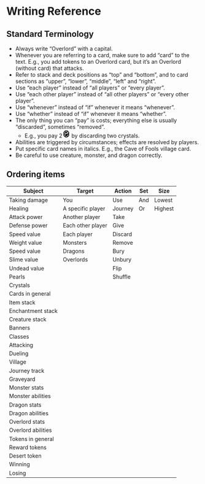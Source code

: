 # Writing Reference

## Standard Terminology

- Always write “Overlord” with a capital.
- Whenever you are referring to a card, make sure to add “card” to the text.
  E.g., you add tokens to an Overlord card, but it’s an Overlord (without card) that attacks.
- Refer to stack and deck positions as “top” and “bottom”, and to card sections as “upper”, “lower”, “middle”, “left”
  and “right”.
- Use “each player” instead of “all players” or “every player”.
- Use “each other player” instead of “all other players” or “every other player”.
- Use “whenever” instead of “if” whenever it means “whenever”.
- Use “whether” instead of “if” whenever it means “whether”.
- The only thing you can “pay” is costs; everything else is usually “discarded”, sometimes “removed”.
  - E.g., you pay 2![img.png](icons/crystal.png) by discarding two crystals.
- Abilities are triggered by circumstances; effects are resolved by players.
- Put specific card names in italics.
  E.g., the Cave of Fools village card.
- Be careful to use creature, monster, and dragon correctly.

## Ordering items

| Subject            | Target            | Action  | Set | Size    |
|--------------------|-------------------|---------|-----|---------|
| Taking damage      | You               | Use     | And | Lowest  |
| Healing            | A specific player | Journey | Or  | Highest |
| Attack power       | Another player    | Take    |     |         |
| Defense power      | Each other player | Give    |     |         |
| Speed value        | Each player       | Discard |     |         |
| Weight value       | Monsters          | Remove  |     |         |
| Speed value        | Dragons           | Bury    |     |         |
| Slime value        | Overlords         | Unbury  |     |         |
| Undead value       |                   | Flip    |     |         |
| Pearls             |                   | Shuffle |     |         |
| Crystals           |                   |         |     |         |
| Cards in general   |                   |         |     |         |
| Item stack         |                   |         |     |         |
| Enchantment stack  |                   |         |     |         |
| Creature stack     |                   |         |     |         |
| Banners            |                   |         |     |         |
| Classes            |                   |         |     |         |
| Attacking          |                   |         |     |         |
| Dueling            |                   |         |     |         |
| Village            |                   |         |     |         |
| Journey track      |                   |         |     |         |
| Graveyard          |                   |         |     |         |
| Monster stats      |                   |         |     |         |
| Monster abilities  |                   |         |     |         |
| Dragon stats       |                   |         |     |         |
| Dragon abilities   |                   |         |     |         |
| Overlord stats     |                   |         |     |         |
| Overlord abilities |                   |         |     |         |
| Tokens in general  |                   |         |     |         |
| Reward tokens      |                   |         |     |         |
| Desert token       |                   |         |     |         |
| Winning            |                   |         |     |         |
| Losing             |                   |         |     |         |
